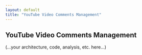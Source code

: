 ```yaml
---
layout: default
title: "YouTube Video Comments Management"
---
```

## YouTube Video Comments Management

(…your architecture, code, analysis, etc. here…)
